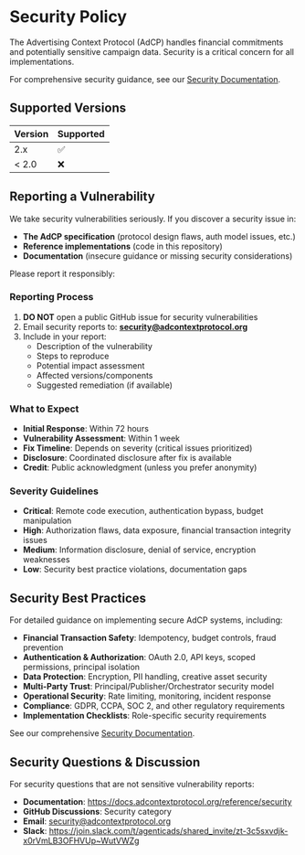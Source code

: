 # Security Policy

The Advertising Context Protocol (AdCP) handles financial commitments and potentially sensitive campaign data. Security is a critical concern for all implementations.

For comprehensive security guidance, see our [Security Documentation](https://docs.adcontextprotocol.org/reference/security).

## Supported Versions

| Version | Supported          |
| ------- | ------------------ |
| 2.x     | :white_check_mark: |
| < 2.0   | :x:                |

## Reporting a Vulnerability

We take security vulnerabilities seriously. If you discover a security issue in:

- **The AdCP specification** (protocol design flaws, auth model issues, etc.)
- **Reference implementations** (code in this repository)
- **Documentation** (insecure guidance or missing security considerations)

Please report it responsibly:

### Reporting Process

1. **DO NOT** open a public GitHub issue for security vulnerabilities
2. Email security reports to: **security@adcontextprotocol.org**
3. Include in your report:
   - Description of the vulnerability
   - Steps to reproduce
   - Potential impact assessment
   - Affected versions/components
   - Suggested remediation (if available)

### What to Expect

- **Initial Response**: Within 72 hours
- **Vulnerability Assessment**: Within 1 week
- **Fix Timeline**: Depends on severity (critical issues prioritized)
- **Disclosure**: Coordinated disclosure after fix is available
- **Credit**: Public acknowledgment (unless you prefer anonymity)

### Severity Guidelines

- **Critical**: Remote code execution, authentication bypass, budget manipulation
- **High**: Authorization flaws, data exposure, financial transaction integrity issues
- **Medium**: Information disclosure, denial of service, encryption weaknesses
- **Low**: Security best practice violations, documentation gaps

## Security Best Practices

For detailed guidance on implementing secure AdCP systems, including:

- **Financial Transaction Safety**: Idempotency, budget controls, fraud prevention
- **Authentication & Authorization**: OAuth 2.0, API keys, scoped permissions, principal isolation
- **Data Protection**: Encryption, PII handling, creative asset security
- **Multi-Party Trust**: Principal/Publisher/Orchestrator security model
- **Operational Security**: Rate limiting, monitoring, incident response
- **Compliance**: GDPR, CCPA, SOC 2, and other regulatory requirements
- **Implementation Checklists**: Role-specific security requirements

See our comprehensive [Security Documentation](https://docs.adcontextprotocol.org/reference/security).

## Security Questions & Discussion

For security questions that are not sensitive vulnerability reports:

- **Documentation**: https://docs.adcontextprotocol.org/reference/security
- **GitHub Discussions**: Security category
- **Email**: security@adcontextprotocol.org
- **Slack**: https://join.slack.com/t/agenticads/shared_invite/zt-3c5sxvdjk-x0rVmLB3OFHVUp~WutVWZg
